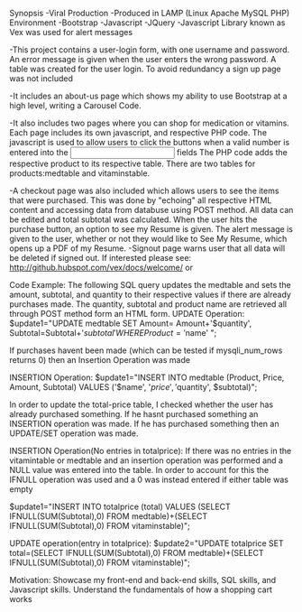 Synopsis
-Viral Production
-Produced in LAMP (Linux Apache MySQL PHP) Environment
-Bootstrap 
-Javascript
-JQuery
-Javascript Library known as Vex was used for alert messages

-This project contains a user-login form, with one username and password. An error message is given when the user enters the wrong password. 
A table was created for the user login. To avoid redundancy a sign up page was not included

-It includes an about-us page which shows my ability to use Bootstrap at a high level, writing a Carousel Code. 

-It also includes two pages where you can shop for medication or vitamins. Each page includes its own javascript, and respective PHP code. 
The javascript is used to allow users to click the buttons when a valid number is entered into the <input type= number> fields
The PHP code adds the respective product to its respective table. There are two tables for products:medtable and vitaminstable. 

-A checkout page was also included which allows users to see the items that were purchased. This was done by "echoing" all respective HTML content
and accessing data from databuse using POST method. 
All data can be edited and total subtotal was calculated. When the user hits the purchase button, an option to see my Resume is given.
The alert message is given to the user, whether or not they would like to See My Resume, which opens up a PDF of my Resume. 
-Signout page warns user that all data will be deleted if signed out. If interested please see: 
http://github.hubspot.com/vex/docs/welcome/
or 


Code Example:
The following SQL query updates the medtable and sets the amount, subtotal, and quantity to their respective values if there are already purchases made. The quantity, subtotal and product name are retrieved all through POST method form an HTML form. 
UPDATE Operation:
$update1="UPDATE medtable SET Amount= Amount+'$quantity', Subtotal=Subtotal+'$subtotal' WHERE Product='$name' ";

If purchases havent been made (which can be tested if mysqli_num_rows returns 0) then an Insertion Operation was made

INSERTION Operation:
$update1="INSERT INTO medtable (Product, Price, Amount, Subtotal) VALUES ('$name', '$price', '$quantity', $subtotal)";

In order to update the total-price table, I checked whether the user has already purchased something. If he hasnt purchased something an INSERTION operation was made. If he has purchased something then an UPDATE/SET operation was made.

INSERTION Operation(No entries in totalprice):
If there was no entries in the vitamintable or medtable and an insertion operation was performed and a NULL value was entered into the table. In order to account for this the IFNULL operation was used and a 0 was instead entered if either table was empty

$update1="INSERT INTO totalprice (total) VALUES (SELECT IFNULL(SUM(Subtotal),0) FROM medtable)+(SELECT IFNULL(SUM(Subtotal),0) FROM vitaminstable)";

UPDATE operation(entry in totalprice):
$update2="UPDATE totalprice SET total=(SELECT IFNULL(SUM(Subtotal),0) FROM medtable)+(SELECT IFNULL(SUM(Subtotal),0) FROM vitaminstable)";

Motivation:
Showcase my front-end and back-end skills, SQL skills, and Javascript skills. Understand the fundamentals of how a shopping cart works
